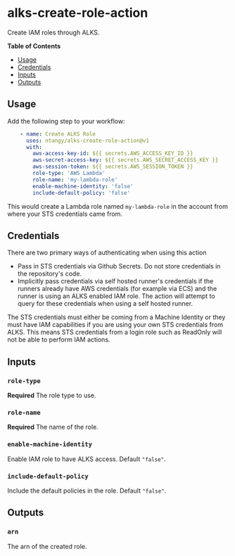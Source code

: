 # alks-create-role-action

Create IAM roles through ALKS.

**Table of Contents**

<!-- toc -->

- [Usage](#usage)
- [Credentials](#credentials)
- [Inputs](#inputs)
- [Outputs](#outputs)

<!-- tocstop -->
## Usage

Add the following step to your workflow:

```yaml
    - name: Create ALKS Role
      uses: ntangy/alks-create-role-action@v1
      with:
        aws-access-key-id: ${{ secrets.AWS_ACCESS_KEY_ID }}
        aws-secret-access-key: ${{ secrets.AWS_SECRET_ACCESS_KEY }}
        aws-session-token: ${{ secrets.AWS_SESSION_TOKEN }}
        role-type: 'AWS Lambda'
        role-name: 'my-lambda-role'
        enable-machine-identity: 'false'
        include-default-policy: 'false'
```

This would create a Lambda role named `my-lambda-role` in the account from where your STS credentials came from.

## Credentials

There are two primary ways of authenticating when using this action
* Pass in STS credentials via Github Secrets. Do not store credentials in the repository's code.
* Implicitly pass credentials via self hosted runner's credentials if the runners already have AWS credentials (for example via ECS) and the runner is using an ALKS enabled IAM role. The action will attempt to query for these credentials when using a self hosted runner.

The STS credentials must either be coming from a Machine Identity or they must have IAM capabilities if you are using your own STS credentials from ALKS. This means STS credentials from a login role such as ReadOnly will not be able to perform IAM actions.

## Inputs

### `role-type`

**Required** The role type to use.

### `role-name`

**Required** The name of the role.

### `enable-machine-identity`

Enable IAM role to have ALKS access. Default `"false"`.

### `include-default-policy`

Include the default policies in the role. Default `"false"`.


## Outputs

### `arn`

The arn of the created role.

